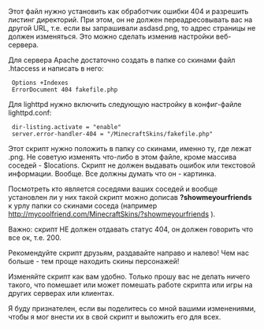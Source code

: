 Этот файл нужно установить как обработчик ошибки 404 и разрешить листинг директорий. При этом, он не должен переадресовывать вас на другой URL, т.е. если вы запрашивали asdasd.png, то адрес страницы не должен изменяться. Это можно сделать изменив настройки веб-сервера.

Для сервера Apache достаточно создать в папке со скинами файл .htaccess и написать в него:

     Options +Indexes
     ErrorDocument 404 fakefile.php

Для lighttpd нужно включить следующую настройку в конфиг-файле lighttpd.conf:

     dir-listing.activate = "enable"
     server.error-handler-404 = "/MinecraftSkins/fakefile.php"

Этот скрипт нужно положить в папку со скинами, именно ту, где лежат .png.
Не советую изменять что-либо в этом файле, кроме массива соседей - $locations. Скрипт не должен выдавать ошибок или текстовой информации. Вообще. Все должны думать что он - картинка.

Посмотреть кто является соседями ваших соседей и вообще установлен ли у них такой скрипт можно дописав **?showmeyourfriends** к урлу папки со скинами соседа (например http://mycoolfriend.com/MinecraftSkins/?showmeyourfriends ).

Важно: скрипт НЕ должен отдавать статус 404, он должен говорить что все ок, т.е. 200.

Рекомендуйте скрипт друзьям, раздавайте направо и налево! Чем нас больше - тем проще находить скины персонажей!

Изменяйте скрипт как вам удобно. Только прошу вас не делать ничего такого, что помешает или может помешать работе скрипта или игры на других серверах или клиентах.

Я буду признателен, если вы поделитесь со мной вашими изменениями, чтобы я мог внести их в свой скрипт и выложить его для всех.